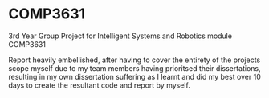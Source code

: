 # COMP3631
3rd Year Group Project for Intelligent Systems and Robotics module COMP3631

Report heavily embellished, after having to cover the entirety of the projects scope myself due to my team members having prioritsed their dissertations, resulting in my own dissertation suffering as I learnt and did my best over 10 days to create the resultant code and report by myself. 
